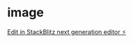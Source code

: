 # image

[Edit in StackBlitz next generation editor ⚡️](https://stackblitz.com/~/github.com/Delideli333/image)